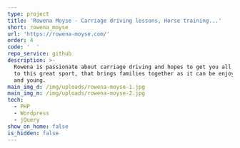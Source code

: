 ```yaml
---
type: project
title: 'Rowena Moyse - Carriage driving lessons, Horse training...'
short: rowena_moyse
url: 'https://rowena-moyse.com/'
order: 4
code: '  '
repo_service: github
description: >-
  Rowena is passionate about carriage driving and hopes to get you all addicted
  to this great sport, that brings families together as it can be enjoyed by old
  and young.
main_img_d: /img/uploads/rowena-moyse-1.jpg
main_img_m: /img/uploads/rowena-moyse-2.jpg
tech:
  - PHP
  - Wordpress
  - jQuery
show_on_home: false
is_hidden: false
---
```


